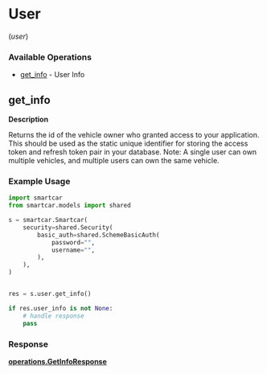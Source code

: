 # User
(*user*)

### Available Operations

* [get_info](#get_info) - User Info

## get_info

__Description__

Returns the id of the vehicle owner who granted access to your application. This should be used as the static unique identifier for storing the access token and refresh token pair in your database. Note: A single user can own multiple vehicles, and multiple users can own the same vehicle.

### Example Usage

```python
import smartcar
from smartcar.models import shared

s = smartcar.Smartcar(
    security=shared.Security(
        basic_auth=shared.SchemeBasicAuth(
            password="",
            username="",
        ),
    ),
)


res = s.user.get_info()

if res.user_info is not None:
    # handle response
    pass
```


### Response

**[operations.GetInfoResponse](../../models/operations/getinforesponse.md)**

